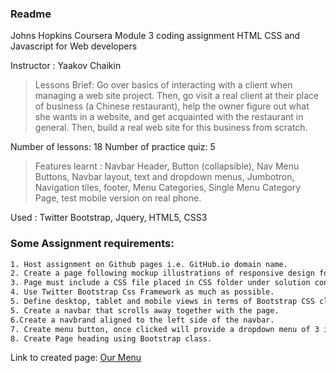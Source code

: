 ### Readme

Johns Hopkins Coursera
Module 3 coding assignment 
HTML CSS and Javascript for Web developers

Instructor : Yaakov Chaikin

> Lessons Brief: 
Go over basics of interacting with a client when managing a web site project. Then, go visit a real client at their place of business (a Chinese restaurant), help the owner figure out what she wants in a website, and get acquainted with the restaurant in general. Then, build a real web site for this business from scratch. 

Number of lessons: 18
Number of practice quiz: 5

> Features learnt : Navbar Header, Button (collapsible), Nav Menu Buttons, Navbar layout, text and dropdown menus, Jumbotron, Navigation tiles, footer, Menu Categories, Single Menu Category Page, test mobile version on real phone. 


Used : Twitter Bootstrap, Jquery, HTML5, CSS3

### Some Assignment requirements: 
```sh
1. Host assignment on Github pages i.e. GitHub.io domain name. 
2. Create a page following mockup illustrations of responsive design for 3 devices desktop, tablet and mobile. Mobile view includes a dropdown tab. 
3. Page must include a CSS file placed in CSS folder under solution container folder. Inline styles are not allowed. 
4. Use Twitter Bootstrap Css Framework as much as possible. 
5. Define desktop, tablet and mobile views in terms of Bootstrap CSS class prefixes - i.e. md, sm, xs. 
5. Create a navbar that scrolls away together with the page. 
6.Create a navbrand aligned to the left side of the navbar.
7. Create menu button, once clicked will provide a dropdown menu of 3 items. The dropdown menu button should only visible when the browser is narrow enough to be in mobile view.It takes up the entire width of the browser(minus some margins). The label of each menu item should be centered using a bootstrap class. 
8. Create Page heading using Bootstrap class. 
```

Link to created page: [Our Menu](https://sharongt.github.io/jhuHtmlCssJsModule3/)
